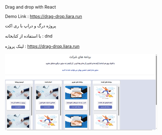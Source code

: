 Drag and drop with React

Demo Link : https://drag-drop.liara.run




پروژه درگ و دراپ با ری اکت
<br>
</br>
با استفاده از کتابخانه : dnd
<br>
</br>
لینک پروژه : https://drag-drop.liara.run
<br>
</br>
![alt text](https://github.com/mohammadbaghani/Drag-drop-React/blob/master/Project%20picture.png)

